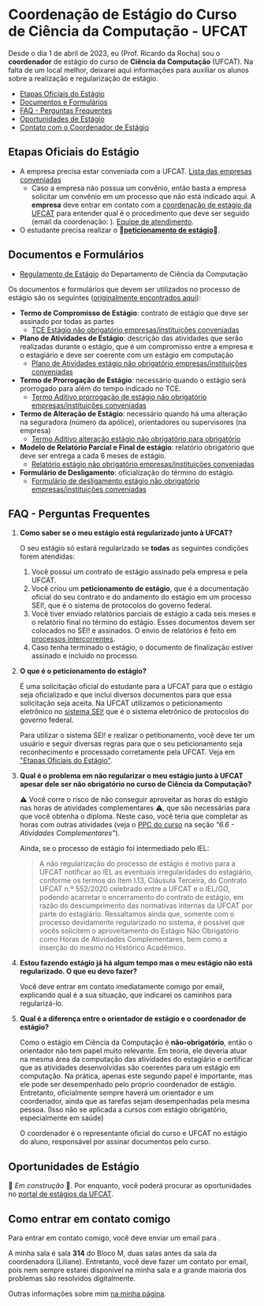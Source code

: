 
# Coordenação de Estágio do Curso de Ciência da Computação - UFCAT

Desde o dia 1 de abril de 2023, eu (Prof. Ricardo da Rocha) sou o **coordenador** de estágio do curso de **Ciência da Computação** (UFCAT). Na falta de um local melhor, deixarei aqui informações para auxiliar os alunos sobre a realização e regularização de estágio. 

* [Etapas Oficiais do Estágio](#etapas)
* [Documentos e Formulários](#docs)
* [FAQ - Perguntas Frequentes](#faq)
* [Oportunidades de Estágio](#oportunidades)
* [Contato com o Coordenador de Estágio](#contato)

## <a name="etapas" />Etapas Oficiais do Estágio

* A empresa precisa estar conveniada com a UFCAT. [Lista das empresas conveniadas](https://estagio.catalao.ufg.br/p/40059-convenios)
  * Caso a empresa não possua um convênio, então basta a empresa solicitar um convênio em um processo que não está indicado aqui. A **empresa** deve entrar em contato com a [coordenação de estágio da UFCAT](https://estagio.catalao.ufg.br/) para entender qual é o procedimento que deve ser seguido (email da coordenação: <a href="javascript:location='mailto:\u0063\u0067\u0065\u002e\u0070\u0072\u006f\u0067\u0072\u0061\u0064\u0040\u0075\u0066\u0063\u0061\u0074\u002e\u0065\u0064\u0075\u002e\u0062\u0072';void 0"><script type="text/javascript">document.write('\u0063\u0067\u0065\u002e\u0070\u0072\u006f\u0067\u0072\u0061\u0064\u0040\u0075\u0066\u0063\u0061\u0074\u002e\u0065\u0064\u0075\u002e\u0062\u0072')</script></a>). [Equipe de atendimento](https://estagio.catalao.ufg.br/p/5916-equipe-horario-de-atendimento). 
* O estudante precisa realizar o 🚩**[peticionamento de estágio](peticionamento.md)**🚩. 

<!-- [Tutorial do peticionamento de estágio](https://estagio.catalao.ufg.br/p/41500-tutoriais-peticionamento-de-estagio-nao-obrigatorio-no-sei) - Coordenação de Estágio da UFCAT
  * Os passos indicados nesse tutorial devem ser seguidos pelo interessado no estágio/estagiário.
-->

## <a name="docs" />Documentos e Formulários

* [Regulamento de Estágio](https://files.cercomp.ufg.br/weby/up/498/o/regulamento_estagio.pdf?1382352175) do Departamento de Ciência da Computação

Os documentos e formulários que devem ser utilizados no processo de estágio são os seguintes ([originalmente encontrados aqui](https://estagio.catalao.ufg.br/p/39629-estagio-nao-obrigatorio-com-empresas-e-instituicoes-conveniadas-com-a-ufcat)):

* **Termo de Compromisso de Estágio**: contrato de estágio que deve ser assinado por todas as partes
  * [TCE Estágio não obrigatório empresas/instituições conveniadas](https://files.cercomp.ufg.br/weby/up/610/o/1.1_TCE_Est%C3%A1gio_n%C3%A3o_obrigat%C3%B3rio_em_empresas_conveniadas_com_a_UFCAT.docx)
* **Plano de Atividades de Estágio**: descrição das atividades que serão realizadas durante o estágio, que é um compromisso entre a empresa e o estagiário e deve ser coerente com um estágio em computação
  * [Plano de Atividades estágio não obrigatório empresas/instituições conveniadas](https://files.cercomp.ufg.br/weby/up/610/o/1.2_Plano_de_Atividades_Est%C3%A1gio_n%C3%A3o_obrigat%C3%B3rio_em_empresas_conveniadas_com_a_UFCAT.docx)
* **Termo de Prorrogação de Estágio**: necessário quando o estágio será prorrogado para além do tempo indicado no TCE.
  * [Termo Aditivo prorrogação de estágio não obrigatório empresas/instituições conveniadas](https://files.cercomp.ufg.br/weby/up/610/o/1.3_Termo_Aditivo_Est%C3%A1gio_n%C3%A3o_obrigat%C3%B3rio_em_empresas_conveniadas_com_a_UFCAT.docx)
* **Termo de Alteração de Estágio**: necessário quando há uma alteração na seguradora (número da apólice), orientadores ou supervisores (na empresa)
  * [Termo Aditivo alteração estágio não obrigatório para obrigatório](https://files.cercomp.ufg.br/weby/up/610/o/2.3_Termo_Aditivo_Altera%C3%A7%C3%A3o_n%C3%A3o_obrigat%C3%B3rio_para_obrigat%C3%B3rio.docx)
* **Modelo de Relatório Parcial e Final de estágio**: relatório obrigatório que deve ser entrega a cada 6 meses de estágio.
  * [Relatório estágio não obrigatório empresas/instituições conveniadas](https://files.cercomp.ufg.br/weby/up/610/o/1.4_Relat%C3%B3rio_de_Atividades_Est%C3%A1gio_n%C3%A3o_obrigat%C3%B3rio_em_empresas_conveniadas_com_a_UFCAT.docx)
* **Formulário de Desligamento**: oficialização do término do estágio.
  * [Formulário de desligamento estágio não obrigatório empresas/instituições conveniadas](https://files.cercomp.ufg.br/weby/up/610/o/1.5_Formul%C3%A1rio_de_Desligamento_Est%C3%A1gio_n%C3%A3o_obrigat%C3%B3rio_em_empresas_conveniadas_com_a_UFCAT.docx)


## <a name="faq" />FAQ - Perguntas Frequentes

1. **Como saber se o meu estágio está regularizado junto à UFCAT?**

   O seu estágio só estará regularizado se **todas** as seguintes condições forem atendidas:
   
   1. Você possui um contrato de estágio assinado pela empresa e pela UFCAT.
   2. Você criou um **peticionamento de estágio**, que é a documentação oficial do seu contrato e do andamento do estágio em um processo SEI!, que é o sistema de protocolos do governo federal. 
   3. Você tiver enviado relatórios parciais de estágio a cada seis meses e o relatório final no término do estágio. Esses documentos devem ser colocados no SEI! e assinados. O envio de relatórios é feito em [processos intercorrentes](peticionamento.md#acrescimo-processo).
   4. Caso tenha terminado o estágio, o documento de finalização estiver assinado e incluído no processo. 

1. **O que é o peticionamento do estágio?**

   É uma solicitação oficial do estudante para a UFCAT para que o estágio seja oficializado e que inclui diversos documentos para que essa solicitação seja aceita. Na UFCAT utilizamos o peticionamento eletrônico no [sistema SEI!](https://sei.ufg.br/) que é o sistema eletrônico de protocolos do governo federal. 
   
   Para utilizar o sistema SEI! e realizar o petitionamento, você deve ter um usuário e seguir diversas regras para que o seu peticionamento seja reconhecimento e processado corretamente pela UFCAT. Veja em ["Etapas Oficiais do Estágio"](#etapas).

1. **Qual é o problema em não regularizar o meu estágio junto à UFCAT apesar dele ser não obrigatório no curso de Ciência da Computação?**

   :warning: Você corre o risco de não conseguir aproveitar as horas do estágio nas horas de atividades complementares :warning:, que são necessárias para que você obtenha o diploma. Neste caso, você teria que completar as horas com outras atividades (veja o [PPC do curso](https://files.cercomp.ufg.br/weby/up/498/o/PPC-Computa%C3%A7%C3%A3o-RC.pdf) na seção *"6.6 - Atividades Complementares"*).
   
   Ainda, se o processo de estágio foi intermediado pelo IEL:
   
   > A não regularização do processo de estágio é motivo para a UFCAT notificar ao IEL as eventuais irregularidades do estagiário, conforme os termos do Item I.13, Cláusula Terceira, do Contrato UFCAT n.º 552/2020 celebrado entre a UFCAT e o IEL/GO, podendo acarretar o encerramento do contrato de estágio, em razão do descumprimento das normativas internas da UFCAT por parte do estagiário. Ressaltamos ainda que, somente com o processo devidamente regularizado no sistema, é possível que vocês solicitem o aproveitamento do Estágio Não Obrigatório como Horas de Atividades Complementares, bem como a inserção do mesmo no Histórico Acadêmico.

1. **Estou fazendo estágio já há algum tempo mas o meu estágio não está regularizado. O que eu devo fazer?**

   Você deve <a src="#Como-entrar-em-contato-comigo">entrar em contato imediatamente</a> comigo por email, explicando qual é a sua situação, que indicarei os caminhos para regularizá-lo.
   
1. **Qual é a diferença entre o orientador de estágio e o coordenador de estágio?**

   Como o estágio em Ciência da Computação é **não-obrigatório**, então o orientador não tem papel muito relevante. Em teoria, ele deveria atuar na mesma área da computação das atividades do estagiário e certificar que as atividades desenvolvidas são coerentes para um estágio em computação. Na prática, apenas este segundo papel é importante, mas ele pode ser desempenhado pelo próprio coordenador de estágio. Entretanto, oficialmente sempre haverá um orientador e um coordenador, ainda que as tarefas sejam desempenhadas pela mesma pessoa. (Isso não se aplicada a cursos com estágio obrigatório, especialmente em saúde)
   
   O coordenador é o representante oficial do curso e UFCAT no estágio do aluno, responsável por assinar documentos pelo curso. 

## <a name="oportunidades" />Oportunidades de Estágio

🚧 *Em construção* 🚧. Por enquanto, você poderá procurar as oportunidades no [portal de estágios da UFCAT](https://estagio.catalao.ufg.br/news?direction=desc&sort=journal_news.created_at&tags=noticias).

## <a name="contato" />Como entrar em contato comigo

Para entrar em contato comigo, você deve enviar um email para <a href="javascript:location='mailto:\u0072\u0063\u0061\u0072\u006f\u0063\u0068\u0061\u0040\u0075\u0066\u0063\u0061\u0074\u002e\u0065\u0064\u0075\u002e\u0062\u0072';void 0"><script type="text/javascript">document.write('\u0072\u0063\u0061\u0072\u006f\u0063\u0068\u0061\u0040\u0075\u0066\u0063\u0061\u0074\u002e\u0065\u0064\u0075\u002e\u0062\u0072')</script></a>. 

A minha sala é sala **314** do Bloco M, duas salas antes da sala da coordenadora (Liliane). Entretanto, você deve fazer um contato por email, pois nem sempre estarei disponível na minha sala e a grande maioria dos problemas são resolvidos digitalmente.

Outras informações sobre mim [na minha página](https://rcarocha.github.io/).

